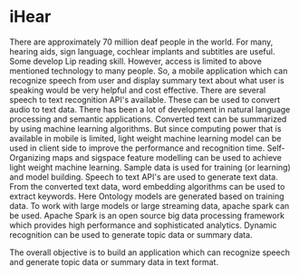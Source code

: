 # iHear
There are approximately 70 million deaf people in the world. For many, hearing aids, sign language, cochlear implants and subtitles are useful. Some develop Lip reading skill. However, access is limited to above mentioned technology to many people. So, a mobile application which can recognize speech from user and display summary text about what user is speaking would be very helpful and cost effective. There are several speech to text recognition API's available. These can be used to convert audio to text data. There has been a lot of development in natural language processing and semantic applications. Converted text can be summarized by using machine learning algorithms. But since computing power that is available in mobile is limited, light weight machine learning model can be used in client side to improve the performance and recognition time. Self-Organizing maps and sigspace feature modelling can be used to achieve light weight machine learning. Sample data is used for training (or learning) and model building. Speech to text API's are used to generate text data. From the converted text data, word embedding algorithms can be used to extract keywords. Here Ontology models are generated based on training data. To work with large models or large streaming data, apache spark can be used. Apache Spark is an open source big data processing framework which provides high performance and sophisticated analytics. Dynamic recognition can be used to generate topic data or summary data.

The overall objective is to build an application which can recognize speech and generate topic data or summary data in text format.
